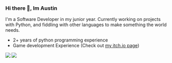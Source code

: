 ### Hi there 👋, Im Austin

I'm a Software Developer in my junior year.
Currently working on projects with Python, and fiddling with other languages to make something the world needs.

- 2+ years of python programming experience
- Game development Experience (Check out [my itch.io page](https://plasmaquartz.itch.io))

<img align="left" src="https://github-readme-stats.vercel.app/api?username=Skynse&count_private=true&show_icons=true&hide_border=true"/>
<img align="left" src="https://github-readme-stats.vercel.app/api/top-langs/?username=Skynse&layout=compact&card_width=250&hide_border=true"/>
